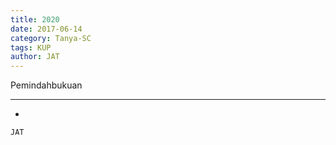 ```yaml
---
title: 2020
date: 2017-06-14
category: Tanya-SC
tags: KUP
author: JAT
---
```


Pemindahbukuan

---

-

`JAT`
